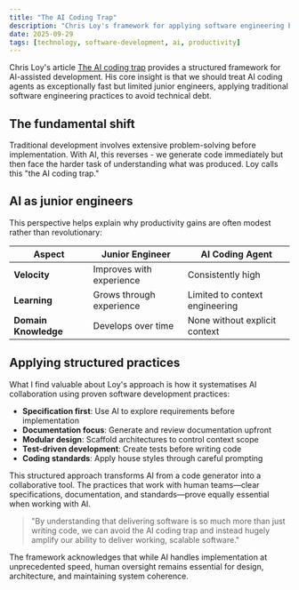 ```yaml
---
title: "The AI Coding Trap"
description: "Chris Loy's framework for applying software engineering best practices to AI coding agents, treating them as lightning-fast junior engineers."
date: 2025-09-29
tags: [technology, software-development, ai, productivity]
---
```


Chris Loy's article [The AI coding trap](https://chrisloy.dev/post/2025/09/28/the-ai-coding-trap) provides a structured framework for AI-assisted development. His core insight is that we should treat AI coding agents as exceptionally fast but limited junior engineers, applying traditional software engineering practices to avoid technical debt.

## The fundamental shift

Traditional development involves extensive problem-solving before implementation. With AI, this reverses - we generate code immediately but then face the harder task of understanding what was produced. Loy calls this "the AI coding trap."

## AI as junior engineers

This perspective helps explain why productivity gains are often modest rather than revolutionary:

| Aspect | Junior Engineer | AI Coding Agent |
|--------|-----------------|-----------------|
| **Velocity** | Improves with experience | Consistently high |
| **Learning** | Grows through experience | Limited to context engineering |
| **Domain Knowledge** | Develops over time | None without explicit context |

## Applying structured practices

What I find valuable about Loy's approach is how it systematises AI collaboration using proven software development practices:

- **Specification first**: Use AI to explore requirements before implementation
- **Documentation focus**: Generate and review documentation upfront
- **Modular design**: Scaffold architectures to control context scope
- **Test-driven development**: Create tests before writing code
- **Coding standards**: Apply house styles through careful prompting

This structured approach transforms AI from a code generator into a collaborative tool. The practices that work with human teams—clear specifications, documentation, and standards—prove equally essential when working with AI.

> "By understanding that delivering software is so much more than just writing code, we can avoid the AI coding trap and instead hugely amplify our ability to deliver working, scalable software."

The framework acknowledges that while AI handles implementation at unprecedented speed, human oversight remains essential for design, architecture, and maintaining system coherence.
